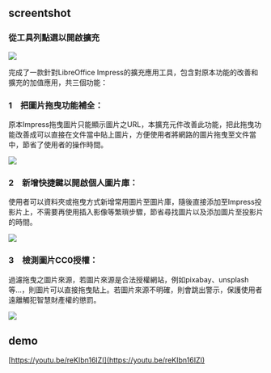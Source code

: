 

## screentshot
### 從工具列點選以開啟擴充
![](https://i.imgur.com/cCJdgre.png)

完成了一款針對LibreOffice Impress的擴充應用工具，包含對原本功能的改善和擴充的加值應用，共三個功能：

### 1　把圖片拖曳功能補全：
原本Impress拖曳圖片只能顯示圖片之URL，本擴充元件改善此功能，把此拖曳功能改善成可以直接在文件當中貼上圖片，方便使用者將網路的圖片拖曳至文件當中，節省了使用者的操作時間。

![](https://i.imgur.com/UQhBzua.png)

### 2　新增快捷鍵以開啟個人圖片庫：
使用者可以資料夾或拖曳方式新增常用圖片至圖片庫，隨後直接添加至Impress投影片上，不需要再使用插入影像等繁瑣步驟，節省尋找圖片以及添加圖片至投影片的時間。

![](https://i.imgur.com/3uXfhIF.png)

### 3　檢測圖片CC0授權：
過濾拖曳之圖片來源，若圖片來源是合法授權網站，例如pixabay、unsplash等...，則圖片可以直接拖曳貼上。若圖片來源不明確，則會跳出警示，保護使用者遠離觸犯智慧財產權的懲罰。

![](https://i.imgur.com/2B4yAjg.png)


## demo
[https://youtu.be/reKIbn16IZI](https://youtu.be/reKIbn16IZI)



